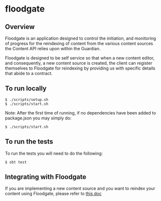 # floodgate

## Overview
Floodgate is an application designed to control the initiation, and monitoring of progress for the reindexing of content from the various content sources the Content API relies upon within the Guardian.

Floodgate is designed to be self service so that when a new content editor, and consequently, a new content source is created, the client can register themselves to Floodgate for reindexing by providing us with specific details that abide to a contract. 
 
## To run locally

```
$ ./scripts/setup.sh
$ ./scripts/start.sh
```

Note: After the first time of running, if no dependencies have been added to package.json you may simply do:

```
$ ./scripts/start.sh
```

## To run the tests

To run the tests you will need to do the following:
```
$ sbt test
```

## Integrating with Floodgate

If you are implementing a new content source and you want to reindex your content using Floodgate, please refer to [this doc](docs/implementing-a-content-source.md)
